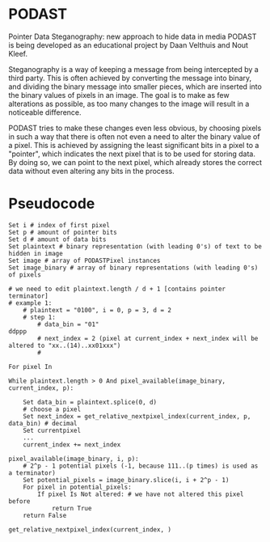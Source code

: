 # PODAST
Pointer Data Steganography: new approach to hide data in media
PODAST is being developed as an educational project by Daan Velthuis and Nout Kleef.

Steganography is a way of keeping a message from being intercepted by a third party.
This is often achieved by converting the message into binary, and dividing the binary message into smaller pieces,
which are inserted into the binary values of pixels in an image.
The goal is to make as few alterations as possible, as too many changes to the image will result in a noticeable difference.

PODAST tries to make these changes even less obvious, by choosing pixels in such a way that there is often not even a need to alter the binary value of a pixel.
This is achieved by assigning the least significant bits in a pixel to a "pointer", which indicates the next pixel that is to be used for storing data.
By doing so, we can point to the next pixel, which already stores the correct data without even altering any bits in the process.

# Pseudocode

```{javascript, eval=FALSE}
Set i # index of first pixel
Set p # amount of pointer bits
Set d # amount of data bits
Set plaintext # binary representation (with leading 0's) of text to be hidden in image
Set image # array of PODASTPixel instances
Set image_binary # array of binary representations (with leading 0's) of pixels

# we need to edit plaintext.length / d + 1 [contains pointer terminator]
# example 1:
	# plaintext = "0100", i = 0, p = 3, d = 2
	# step 1:
		# data_bin = "01"																	  ddppp
		# next_index = 2 (pixel at current_index + next_index will be altered to "xx..(14)..xx01xxx")
		# 

For pixel In 

While plaintext.length > 0 And pixel_available(image_binary, current_index, p):

	Set data_bin = plaintext.splice(0, d)
	# choose a pixel
	Set next_index = get_relative_nextpixel_index(current_index, p, data_bin) # decimal
	Set currentpixel
	...
	current_index += next_index

pixel_available(image_binary, i, p):
	# 2^p - 1 potential pixels (-1, because 111..(p times) is used as a terminator)
	Set potential_pixels = image_binary.slice(i, i + 2^p - 1)
	For pixel in potential_pixels:
		If pixel Is Not altered: # we have not altered this pixel before
			return True
	return False

get_relative_nextpixel_index(current_index, )
```
